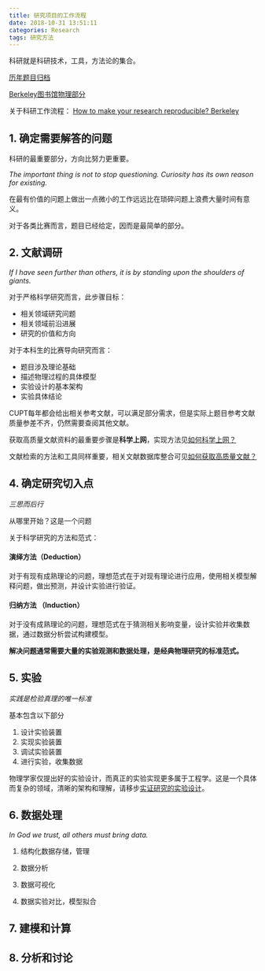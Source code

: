 ```yaml
---
title: 研究项目的工作流程
date: 2018-10-31 13:51:11
categories: Research
tags: 研究方法
---
```


科研就是科研技术，工具，方法论的集合。

[历年题目归档](/Archive/cupt-archive-2018/index.html)

[Berkeley图书馆物理部分](https://guides.lib.berkeley.edu/physics)

关于科研工作流程：
[How to make your research reproducible? Berkeley](http://guides.lib.berkeley.edu/c.php?g=652220&p=4574980)

## 1. 确定需要解答的问题
科研的最重要部分，方向比努力更重要。

*The important thing is not to stop questioning. Curiosity has its own reason for existing.*

在最有价值的问题上做出一点微小的工作远远比在琐碎问题上浪费大量时间有意义。

对于各类比赛而言，题目已经给定，因而是最简单的部分。

## 2. 文献调研

*If I have seen further than others, it is by standing upon the shoulders of giants.*

对于严格科学研究而言，此步骤目标：

- 相关领域研究问题
- 相关领域前沿进展
- 研究的价值和方向


对于本科生的比赛导向研究而言：

- 题目涉及理论基础
- 描述物理过程的具体模型
- 实验设计的基本架构
- 实验具体结论

CUPT每年都会给出相关参考文献，可以满足部分需求，但是实际上题目参考文献质量参差不齐，仍然需要查阅其他文献。

获取高质量文献资料的最重要步骤是**科学上网**，实现方法见[如何科学上网？](/Technology/go-beyond-wall/index.html)

文献检索的方法和工具同样重要，相关文献数据库整合可见[如何获取高质量文献？](/Technology/literature-retrieval/index.html)

## 4. 确定研究切入点

*三思而后行*

从哪里开始？这是一个问题

关于科学研究的方法和范式：


#### 演绎方法（Deduction）
对于有现有成熟理论的问题，理想范式在于对现有理论进行应用，使用相关模型解释问题，做出预测，并设计实验进行验证。


#### 归纳方法 （Induction）
对于没有成熟理论的问题，理想范式在于猜测相关影响变量，设计实验并收集数据，通过数据分析尝试构建模型。

**解决问题通常需要大量的实验观测和数据处理，是经典物理研究的标准范式。**


## 5. 实验
*实践是检验真理的唯一标准*

基本包含以下部分

1. 设计实验装置
2. 实现实验装置
3. 调试实验装置
4. 进行实验，收集数据
   
物理学家仅提出好的实验设计，而真正的实验实现更多属于工程学。这是一个具体而复杂的领域，清晰的架构和理解，请移步[实证研究的实验设计]()。

## 6. 数据处理
*In God we trust, all others must bring data.*

1. 结构化数据存储，管理

2. 数据分析

3. 数据可视化

4. 数据实验对比，模型拟合


## 7. 建模和计算


## 8. 分析和讨论




